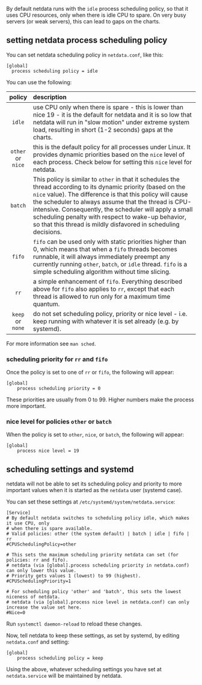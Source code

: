 By default netdata runs with the `idle` process scheduling policy, so that it uses CPU resources, only when there is idle CPU to spare. On very busy servers (or weak servers), this can lead to gaps on the charts.

## setting netdata process scheduling policy

You can set netdata scheduling policy in `netdata.conf`, like this:

```
[global]
  process scheduling policy = idle
```

You can use the following:

policy|description
:-----:|:--------
`idle`|use CPU only when there is spare - this is lower than nice 19 - it is the default for netdata and it is so low that netdata will run in "slow motion" under extreme system load, resulting in short (1-2 seconds) gaps at the charts.
`other`<br/>or<br/>`nice`|this is the default policy for all processes under Linux. It provides dynamic priorities based on the `nice` level of each process. Check below for setting this `nice` level for netdata.
`batch`|This policy is similar to `other` in that it schedules the thread according to its dynamic priority (based on the `nice` value).  The difference is that this policy will cause the scheduler to always assume that the thread is CPU-intensive.  Consequently, the scheduler will  apply a small scheduling penalty with respect to wake-up behavior, so that this thread is mildly disfavored in scheduling decisions.
`fifo`|`fifo` can be used only with static priorities higher than 0, which means that when a `fifo` threads becomes runnable, it will always  immediately  preempt  any  currently running  `other`, `batch`, or `idle` thread.  `fifo` is a simple scheduling algorithm without time slicing.
`rr`|a simple enhancement of `fifo`.  Everything described above for `fifo` also applies to `rr`, except that each thread is allowed to run only for a  maximum time quantum.
`keep`<br/>or<br/>`none`|do not set scheduling policy, priority or nice level - i.e. keep running with whatever it is set already (e.g. by systemd).

For more information see `man sched`.

### scheduling priority for `rr` and `fifo`

Once the policy is set to one of `rr` or `fifo`, the following will appear:

```
[global]
    process scheduling priority = 0
```

These priorities are usually from 0 to 99. Higher numbers make the process more important.

### nice level for policies `other` or `batch`

When the policy is set to `other`, `nice`, or `batch`, the following will appear:

```
[global]
    process nice level = 19
```

## scheduling settings and systemd

netdata will not be able to set its scheduling policy and priority to more important values when it is started as the `netdata` user (systemd case).

You can set these settings at `/etc/systemd/system/netdata.service`:

```
[Service]
# By default netdata switches to scheduling policy idle, which makes it use CPU, only
# when there is spare available.
# Valid policies: other (the system default) | batch | idle | fifo | rr
#CPUSchedulingPolicy=other

# This sets the maximum scheduling priority netdata can set (for policies: rr and fifo).
# netdata (via [global].process scheduling priority in netdata.conf) can only lower this value.
# Priority gets values 1 (lowest) to 99 (highest).
#CPUSchedulingPriority=1

# For scheduling policy 'other' and 'batch', this sets the lowest niceness of netdata.
# netdata (via [global].process nice level in netdata.conf) can only increase the value set here.
#Nice=0
```

Run `systemctl daemon-reload` to reload these changes.

Now, tell netdata to keep these settings, as set by systemd, by editing `netdata.conf` and setting:

```
[global]
    process scheduling policy = keep
```

Using the above, whatever scheduling settings you have set at `netdata.service` will be maintained by netdata.
